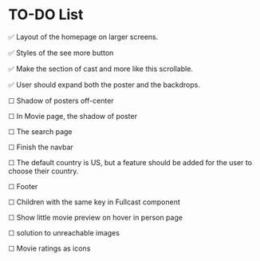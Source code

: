 # TO-DO List

✅ Layout of the homepage on larger screens.

✅ Styles of the see more button

✅ Make the section of cast and more like this scrollable.

✅ User should expand both the poster and the backdrops.

☐ Shadow of posters off-center

☐ In Movie page, the shadow of poster

☐ The search page

☐ Finish the navbar

☐ The default country is US, but a feature should be added for the user to choose their country.

☐ Footer

☐ Children with the same key in Fullcast component

☐ Show little movie preview on hover in person page

☐ solution to unreachable images

☐ Movie ratings as icons

